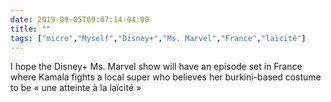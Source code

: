 ```yaml
---
date: 2019-09-05T09:07:14-04:00
title: ""
tags: ["micro","Myself","Disney+","Ms. Marvel","France","laïcité"]
---
```

I hope the Disney+ Ms. Marvel show will have an episode set in France where Kamala fights a local super who believes her burkini-based costume to be « une atteinte à la laïcité »
